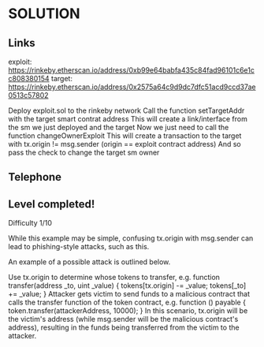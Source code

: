# SOLUTION
## Links
exploit: https://rinkeby.etherscan.io/address/0xb99e64babfa435c84fad96101c6e1cc808380154
target: https://rinkeby.etherscan.io/address/0x2575a64c9d9dc7dfc51acd9ccd37ae0513c57802


Deploy exploit.sol to the rinkeby network
Call the function setTargetAddr with the target smart contrat address
This will create a link/interface from the sm we just deployed and the target
Now we just need to call the function changeOwnerExploit
This will create a transaction to the target with tx.origin != msg.sender (origin == exploit contract address)
And so pass the check to change the target sm owner

## Telephone
## Level completed!
Difficulty 1/10

While this example may be simple, confusing tx.origin with msg.sender can lead to phishing-style attacks, such as this.

An example of a possible attack is outlined below.

Use tx.origin to determine whose tokens to transfer, e.g.
function transfer(address _to, uint _value) {
  tokens[tx.origin] -= _value;
  tokens[_to] += _value;
}
Attacker gets victim to send funds to a malicious contract that calls the transfer function of the token contract, e.g.
function () payable {
  token.transfer(attackerAddress, 10000);
}
In this scenario, tx.origin will be the victim's address (while msg.sender will be the malicious contract's address), resulting in the funds being transferred from the victim to the attacker.